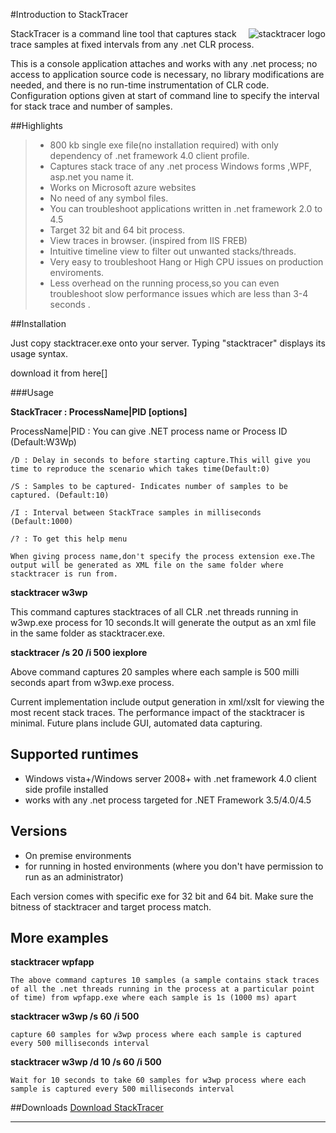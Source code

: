 #Introduction to StackTracer

<img src="http://debugging.io/images/stack.ico"
 alt="stacktracer logo" title="stacktracer" align="right" />

StackTracer is a command line tool that captures stack trace samples at fixed intervals from any .net CLR process.

This is a console application attaches and works with any .net process; no access to application source code is necessary,
no library modifications are needed, and there is no run-time instrumentation of CLR code. Configuration
options given at start of command line to specify the interval for stack trace and number of samples.

##Highlights

>*	800 kb single exe file(no installation required) with only dependency of .net framework 4.0 client profile.
>*	Captures stack trace of any .net process Windows forms ,WPF, asp.net you name it. 
>*	Works on Microsoft azure websites
>*	No need of any symbol files.
>*	You can troubleshoot applications written in .net framework 2.0 to 4.5
>*	Target 32 bit and 64 bit process.
>*	View traces in browser. (inspired from IIS FREB)
>*	Intuitive timeline view to filter out unwanted stacks/threads.
>*	Very easy to troubleshoot Hang or High CPU issues on production enviroments.
>*	Less overhead on the running process,so you can even troubleshoot slow performance issues which are less than 3-4 seconds .	


##Installation

Just copy stacktracer.exe onto your server. Typing "stacktracer" displays its usage syntax.

download it from here[]

###Usage

**StackTracer : ProcessName|PID [options]**


ProcessName|PID  : You can give .NET process name or Process ID (Default:W3Wp)

`/D : Delay in seconds to before starting capture.This will give you time to reproduce the scenario which takes time(Default:0)`

`/S : Samples to be captured- Indicates number of samples to be captured. (Default:10)`

`/I : Interval between StackTrace samples in milliseconds (Default:1000)`

`/? : To get this help menu`

`When giving process name,don't specify the process extension exe.The output will be generated as XML file on the same folder where stacktracer is run from.`


**stacktracer w3wp**

This command captures stacktraces of all CLR .net threads running in w3wp.exe process for 10 seconds.It will generate the output as an xml file in the same folder as stacktracer.exe.

**stacktracer /s 20 /i 500 iexplore**

Above command captures 20 samples where each sample is 500 milli seconds apart from w3wp.exe process.


Current implementation include output generation in xml/xslt for viewing the most recent stack traces. The performance impact of the stacktracer is minimal. Future plans include GUI, automated data capturing.	


## Supported runtimes

* Windows vista+/Windows server 2008+ with .net framework 4.0 client side profile installed
* works with any .net process targeted for .NET Framework 3.5/4.0/4.5

## Versions

* On premise environments 
*  for running in hosted environments (where you don't have permission to run as an administrator)

Each version comes with specific exe for 32 bit and 64 bit. Make sure the bitness of stacktracer and target process match.

## More examples




**stacktracer wpfapp**

`The above command captures 10 samples (a sample contains stack traces of all the .net threads running in the process at a particular point of time) from wpfapp.exe where each sample is 1s (1000 ms) apart`

**stacktracer w3wp /s 60 /i 500**

`capture 60 samples for w3wp process where each sample is captured every 500 milliseconds interval`

**stacktracer w3wp /d 10 /s 60 /i 500**

`Wait for 10 seconds to take 60 samples for w3wp process where each sample is captured every 500 milliseconds interval`




	

##Downloads
<a href="https://github.com/stack-tracer/stacktracer/releases">Download StackTracer</a> 

---------------------------------------------------------------------------------------------------------------

<br/>

	
